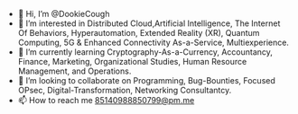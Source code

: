 - 👋 Hi, I’m @DookieCough
- 👀 I’m interested in Distributed Cloud,Artificial Intelligence, The Internet Of Behaviors, Hyperautomation, Extended Reality (XR), Quantum Computing, 5G & Enhanced Connectivity As-a-Service, Multiexperience.
- 🌱 I’m currently learning Cryptography-As-a-Currency, Accountancy, Finance, Marketing, Organizational Studies, Human Resource Management, and Operations.
- 💞️ I’m looking to collaborate on Programming, Bug-Bounties, Focused OPsec, Digital-Transformation, Networking Consultantcy.
- 📫 How to reach me 85140988850799@pm.me

<!---
DookieCough/DookieCough is a ✨ special ✨ repository because its `README.md` (this file) appears on your GitHub profile.
You can click the Preview link to take a look at your changes.
--->
